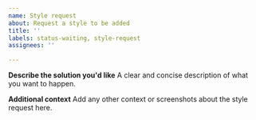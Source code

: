 ```yaml
---
name: Style request
about: Request a style to be added
title: ''
labels: status-waiting, style-request
assignees: ''

---
```


**Describe the solution you'd like**
A clear and concise description of what you want to happen.

**Additional context** 
Add any other context or screenshots about the style request here.
